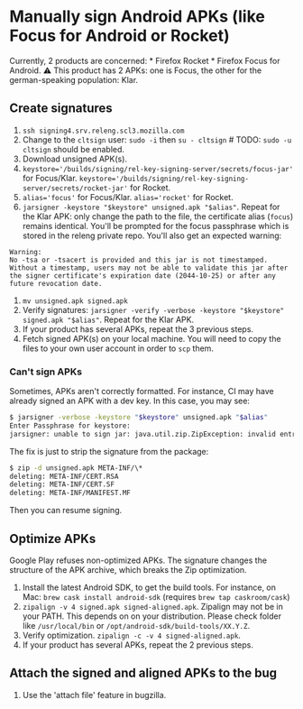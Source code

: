 # Manually sign Android APKs (like Focus for Android or Rocket)

Currently, 2 products are concerned:
    * Firefox Rocket
    * Firefox Focus for Android. :warning: This product has 2 APKs: one is Focus, the other for the german-speaking population: Klar.


## Create signatures
1. `ssh signing4.srv.releng.scl3.mozilla.com`
1. Change to the `cltsign` user: `sudo -i` then `su - cltsign` # TODO: `sudo -u cltsign` should be enabled.
1. Download unsigned APK(s).
1. `keystore='/builds/signing/rel-key-signing-server/secrets/focus-jar'` for Focus/Klar. `keystore='/builds/signing/rel-key-signing-server/secrets/rocket-jar'` for Rocket.
1. `alias='focus'` for Focus/Klar. `alias='rocket'` for Rocket.
1. `jarsigner -keystore "$keystore" unsigned.apk "$alias"`. Repeat for the Klar APK: only change the path to the file, the certificate alias (`focus`) remains identical. You'll be prompted for the focus passphrase which is stored in the releng private repo. You'll also get an expected warning:
```
Warning:
No -tsa or -tsacert is provided and this jar is not timestamped. Without a timestamp, users may not be able to validate this jar after the signer certificate's expiration date (2044-10-25) or after any future revocation date.
```
1. `mv unsigned.apk signed.apk`
1. Verify signatures: `jarsigner -verify -verbose -keystore "$keystore" signed.apk "$alias"`. Repeat for the Klar APK.
1. If your product has several APKs, repeat the 3 previous steps.
1. Fetch signed APK(s) on your local machine. You will need to copy the files to your own user account in order to `scp` them.

### Can't sign APKs

Sometimes, APKs aren't correctly formatted. For instance, CI may have already signed an APK with a dev key. In this case, you may see:
```sh
$ jarsigner -verbose -keystore "$keystore" unsigned.apk "$alias"
Enter Passphrase for keystore:
jarsigner: unable to sign jar: java.util.zip.ZipException: invalid entry compressed size (expected 34549 but got 35093 bytes)
```

The fix is just to strip the signature from the package:
```sh
$ zip -d unsigned.apk META-INF/\*
deleting: META-INF/CERT.RSA
deleting: META-INF/CERT.SF
deleting: META-INF/MANIFEST.MF
```

Then you can resume signing.


## Optimize APKs

Google Play refuses non-optimized APKs. The signature changes the structure of the APK archive, which breaks the Zip optimization.

1. Install the latest Android SDK, to get the build tools. For instance, on Mac: `brew cask install android-sdk` (requires `brew tap caskroom/cask`)
1. `zipalign -v 4 signed.apk signed-aligned.apk`. Zipalign may not be in your PATH. This depends on on your distribution. Please check folder like `/usr/local/bin` or `/opt/android-sdk/build-tools/XX.Y.Z`.
1. Verify optimization. `zipalign -c -v 4 signed-aligned.apk`.
1. If your product has several APKs, repeat the 2 previous steps.

## Attach the signed and aligned APKs to the bug

1. Use the 'attach file' feature in bugzilla.
